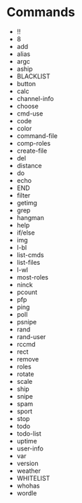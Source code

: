 # Commands

* !!
* 8
* add
* alias
* argc
* aship
* BLACKLIST
* button
* calc
* channel-info
* choose
* cmd-use
* code
* color
* command-file
* comp-roles
* create-file
* del
* distance
* do
* echo
* END
* filter
* getimg
* grep
* hangman
* help
* if/else
* img
* l-bl
* list-cmds
* list-files
* l-wl
* most-roles
* ninck
* pcount
* pfp
* ping
* poll
* psnipe
* rand
* rand-user
* rccmd
* rect
* remove
* roles
* rotate
* scale
* ship
* snipe
* spam
* sport
* stop
* todo
* todo-list
* uptime
* user-info
* var
* version
* weather
* WHITELIST
* whohas
* wordle
